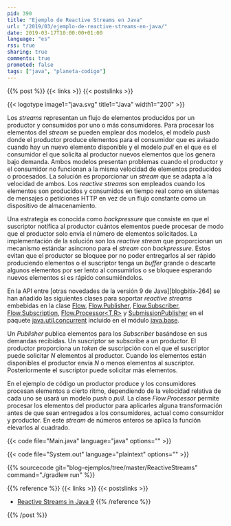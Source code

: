 ```yaml
---
pid: 390
title: "Ejemplo de Reactive Streams en Java"
url: "/2019/03/ejemplo-de-reactive-streams-en-java/"
date: 2019-03-17T10:00:00+01:00
language: "es"
rss: true
sharing: true
comments: true
promoted: false
tags: ["java", "planeta-codigo"]
---
```


{{% post %}}
{{< links >}}
{{< postslinks >}}

{{< logotype image1="java.svg" title1="Java" width1="200" >}}

Los _streams_ representan un flujo de elementos producidos por un productor y consumidos por uno o más consumidores. Para procesar los elementos del _stream_ se pueden emplear dos modelos, el modelo _push_ donde el productor produce elementos para el consumidor que es avisado cuando hay un nuevo elemento disponible y el modelo _pull_ en el que es el consumidor el que solicita al productor nuevos elementos que los genera bajo demanda. Ambos modelos presentan problemas cuando el productor y el consumidor no funcionan a la misma velocidad de elementos producidos o procesados. La solución es proporcionar un _stream_ que se adapta a la velocidad de ambos. Los _reactive streams_ son empleados cuando los elementos son producidos y consumidos en tiempo real como en sistemas de mensajes o peticiones HTTP en vez de un flujo constante como un dispositivo de almacenamiento.

Una estrategia es conocida como _backpressure_ que consiste en que el suscriptor notifica al productor cuántos elementos puede procesar de modo que el productor solo envía el número de elementos solicitados. La implementación de la solución son los _reactive stream_ que proporcionan un mecanismo estándar asíncrono para el _stream_ con _backpressure_. Estos evitan que el productor se bloquee por no poder entregarlos al ser rápido produciendo elementos o el suscriptor tenga un _buffer_ grande o descarte algunos elementos por ser lento al consumirlos o se bloquee esperando nuevos elementos si es rápido consumiéndolos.

En la API entre [otras novedades de la versión 9 de Java][blogbitix-264] se han añadido las siguientes clases para soportar _reactive streams_ embebidas en la clase [Flow](https://docs.oracle.com/en/java/javase/11/docs/api/java.base/java/util/concurrent/Flow.html), [Flow.Publisher<T>](https://docs.oracle.com/en/java/javase/11/docs/api/java.base/java/util/concurrent/Flow.Publisher.html), [Flow.Subscriber<T>](https://docs.oracle.com/en/java/javase/11/docs/api/java.base/java/util/concurrent/Flow.Subscriber.html), [Flow.Subscription](https://docs.oracle.com/en/java/javase/11/docs/api/java.base/java/util/concurrent/Flow.Subscription.html), [Flow.Processor<T,R>](https://docs.oracle.com/en/java/javase/11/docs/api/java.base/java/util/concurrent/Flow.Processor.html) y [SubmissionPublisher<T>](https://docs.oracle.com/en/java/javase/11/docs/api/java.base/java/util/concurrent/SubmissionPublisher.html) en el paquete [java.util.concurrent](https://docs.oracle.com/en/java/javase/11/docs/api/java.base/java/util/concurrent/package-summary.html) incluido en el módulo [java.base](https://docs.oracle.com/en/java/javase/11/docs/api/java.base/module-summary.html).

Un _Publisher_ publica elementos para los _Subscriber_ basándose en sus demandas recibidas. Un suscriptor se subscribe a un productor. El productor proporciona un _token_ de suscripción con el que el suscriptor puede solicitar _N_ elementos al productor. Cuando los elementos están disponibles el productor envía _N_ o menos elementos al suscriptor. Posteriormente el suscriptor puede solicitar más elementos.

En el ejemplo de código un productor produce y los consumidores procesan elementos a cierto ritmo, dependiendo de la velocidad relativa de cada uno se usará un modelo _push_ o _pull_. La clase _Flow.Processor_ permite procesar los elementos del productor para aplicarles alguna transformación antes de que sean entregados a los consumidores, actual como consumidor y productor. En este _stream_ de números enteros se aplica la función elevarlos al cuadrado.

{{< code file="Main.java" language="java" options="" >}}

{{< code file="System.out" language="plaintext" options="" >}}

{{% sourcecode git="blog-ejemplos/tree/master/ReactiveStreams" command="./gradlew run" %}}

{{% reference %}}
{{< links >}}
{{< postslinks >}}
* [Reactive Streams in Java 9](https://dzone.com/articles/reactive-streams-in-java-9)
{{% /reference %}}

{{% /post %}}
